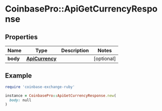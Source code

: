 # CoinbasePro::ApiGetCurrencyResponse

## Properties

| Name | Type | Description | Notes |
| ---- | ---- | ----------- | ----- |
| **body** | [**ApiCurrency**](ApiCurrency.md) |  | [optional] |

## Example

```ruby
require 'coinbase-exchange-ruby'

instance = CoinbasePro::ApiGetCurrencyResponse.new(
  body: null
)
```

